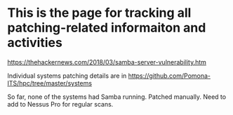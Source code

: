 # This is the page for tracking all patching-related informaiton and activities

https://thehackernews.com/2018/03/samba-server-vulnerability.htm

Individual systems patching details are in https://github.com/Pomona-ITS/hpc/tree/master/systems

So far, none of the systems had Samba running. Patched manually. Need to add to Nessus Pro for regular scans.
